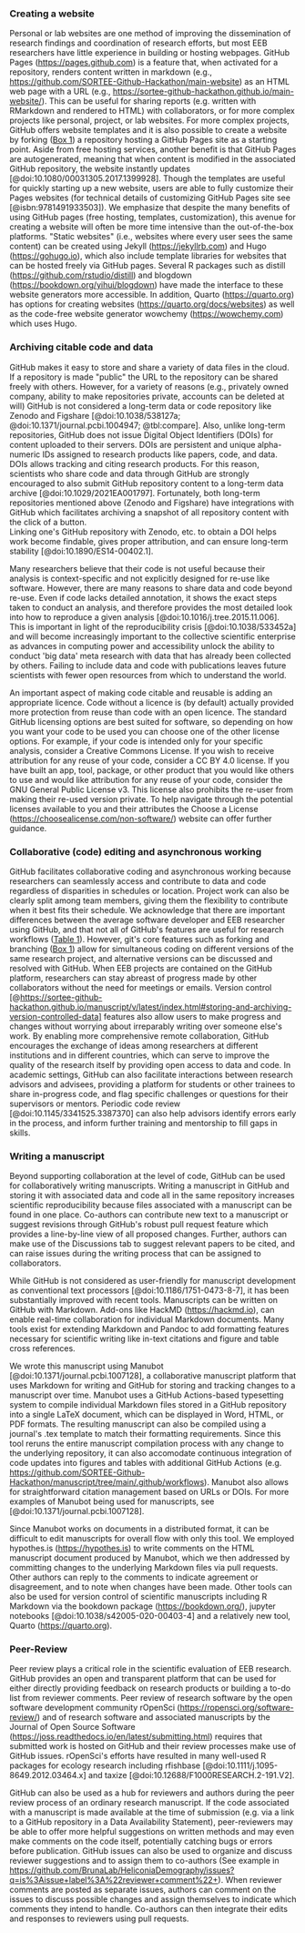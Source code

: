 <!--## GitHub in EcoEvo examples (Part 2)-->

### Creating a website

<!--*Contributors to this section: Rob Crystal-Ornelas, Emma Hudgins*   -->
Personal or lab websites are one method of improving the dissemination of research findings and coordination of research efforts, but most EEB researchers have little experience in building or hosting webpages.
GitHub Pages (https://pages.github.com) is a feature that, when activated for a repository, renders content written in markdown (e.g., https://github.com/SORTEE-Github-Hackathon/main-website) as an HTML web page with a URL (e.g., https://sortee-github-hackathon.github.io/main-website/). This can be useful for sharing reports (e.g. written with RMarkdown and rendered to HTML) with collaborators, or for more complex projects like personal, project, or lab websites. For more complex projects, GitHub offers website templates and it is also possible to create a website by forking ([Box 1](#definitions)) a repository hosting a GitHub Pages site as a starting point.
Aside from free hosting services, another benefit is that GitHub Pages are autogenerated, meaning that when content is modified in the associated GitHub repository, the website instantly updates [@doi:10.1080/00031305.2017.1399928].
Though the templates are useful for quickly starting up a new website, users are able to fully customize their Pages websites (for technical details of customizing GitHub Pages site see [@isbn:9781491933503]).
We emphasize that despite the many benefits of using GitHub pages (free hosting, templates, customization), this avenue for creating a website will often be more time intensive than the out-of-the-box platforms. "Static websites" (i.e., websites where every user sees the same content) can be created using Jekyll (https://jekyllrb.com) and Hugo (https://gohugo.io), which also include template libraries for websites that can be hosted freely via GitHub pages. 
Several R packages such as distill (https://github.com/rstudio/distill) and blogdown (https://bookdown.org/yihui/blogdown) have made the interface to these website generators more accessible. 
In addition, Quarto (https://quarto.org) has options for creating websites (https://quarto.org/docs/websites) as well as the code-free website generator wowchemy (https://wowchemy.com) which uses Hugo. 

### Archiving citable code and data

<!--*Contributors to this section: Rob Crystal-Ornelas, Emma Hudgins, Dylan Gomes*-->  

GitHub makes it easy to store and share a variety of data files in the cloud. 
If a repository is made "public" the URL to the repository can be shared freely with others.
However, for a variety of reasons (e.g., privately owned company, ability to make repositories private, accounts can be deleted at will) GitHub is not considered a long-term data or code repository like Zenodo and Figshare [@doi:10.1038/538127a; @doi:10.1371/journal.pcbi.1004947; @tbl:compare]. 
Also, unlike long-term repositories, GitHub does not issue Digital Object Identifiers (DOIs) for content uploaded to their servers. 
DOIs are persistent and unique alpha-numeric IDs assigned to research products like papers, code, and data. 
DOIs allows tracking and citing research products. 
For this reason, scientists who share code and data through GitHub are strongly encouraged to also submit GitHub repository content to a long-term data archive [@doi:10.1029/2021EA001797]. 
Fortunately, both long-term repositories mentioned above (Zenodo and Figshare) have integrations with GitHub which facilitates archiving a snapshot of all repository content with the click of a button.  
Linking one's GitHub repository with Zenodo, etc. to obtain a DOI helps work become findable, gives proper attribution, and can ensure long-term stability [@doi:10.1890/ES14-00402.1]. 

Many researchers believe that their code is not useful because their analysis is context-specific and not explicitly designed for re-use like software. 
However, there are many reasons to share data and code beyond re-use. 
Even if code lacks detailed annotation, it shows the exact steps taken to conduct an analysis, and therefore provides the most detailed look into how to reproduce a given analysis [@doi:10.1016/j.tree.2015.11.006]. 
This is important in light of the reproducibility crisis [@doi:10.1038/533452a] and will become increasingly important to the collective scientific enterprise as advances in computing power and accessibility unlock the ability to conduct 'big data' meta research with data that has already been collected by others. 
Failing to include data and code with publications leaves future scientists with fewer open resources from which to understand the world. 

An important aspect of making code citable and reusable is adding an appropriate licence.
Code without a licence is (by default) actually provided more protection from reuse than code with an open licence.
The standard GitHub licensing options are best suited for software, so depending on how you want your code to be used you can choose one of the other license options.
For example, if your code is intended only for your specific analysis, consider a Creative Commons License. 
If you wish to receive attribution for any reuse of your code, consider a CC BY 4.0 license.
If you have built an app, tool, package, or other product that you would like others to use and would like attribution for any reuse of your code, consider the GNU General Public License v3.
This license also prohibits the re-user from making their re-used version private.
To help navigate through the potential licenses available to you and their attributes the Choose a License (https://choosealicense.com/non-software/) website can offer further guidance.

### Collaborative (code) editing and asynchronous working

<!--*Contributors to this section: Kaitlyn Gaynor, Rob Crystal-Ornelas, Ali, Allison Binley*-->

GitHub facilitates collaborative coding and asynchronous working because researchers can seamlessly access and contribute to data and code regardless of disparities in schedules or location. 
Project work can also be clearly split among team members, giving them the flexibility to contribute when it best fits their schedule. 
We acknowledge that there are important differences between the average software developer and EEB researcher using GitHub, and that not all of GitHub's features are useful for research workflows ([Table 1](#tbl:roles)).
However, git's core features such as forking and branching ([Box 1](#definitions)) allow for simultaneous coding on different versions of the same research project, and alternative versions can be discussed and resolved with GitHub.
When EEB projects are contained on the GitHub platform, researchers can stay abreast of progress made by other collaborators without the need for meetings or emails.
Version control [@https://sortee-github-hackathon.github.io/manuscript/v/latest/index.html#storing-and-archiving-version-controlled-data] features also allow users to make progress and changes without worrying about irreparably writing over someone else's work.
By enabling more comprehensive remote collaboration, GitHub encourages the exchange of ideas among researchers at different institutions and in different countries, which can serve to improve the quality of the research itself by providing open access to data and code.
In academic settings, GitHub can also facilitate interactions between research advisors and advisees, providing a platform for students or other trainees to share in-progress code, and flag specific challenges or questions for their supervisors or mentors.
Periodic code review [@doi:10.1145/3341525.3387370] can also help advisors identify errors early in the process, and inform further training and mentorship to fill gaps in skills.

### Writing a manuscript

<!--*contributors to this section:* Emma J. Hudgins-->

Beyond supporting collaboration at the level of code, GitHub can be used for collaboratively writing manuscripts. 
Writing a manuscript in GitHub and storing it with associated data and code all in the same repository increases scientific reproducibility because files associated with a manuscript can be found in one place.
Co-authors can contribute new text to a manuscript or suggest revisions through GitHub's robust pull request feature which provides a line-by-line view of all proposed changes.
Further, authors can make use of the Discussions tab to suggest relevant papers to be cited, and can raise issues during the writing process that can be assigned to collaborators.

While GitHub is not considered as user-friendly for manuscript development as conventional text processors [@doi:10.1186/1751-0473-8-7], it has been substantially improved with recent tools.
Manuscripts can be written on GitHub with Markdown.
Add-ons like HackMD (https://hackmd.io), can enable real-time collaboration for individual Markdown documents.
Many tools exist for extending Markdown and Pandoc to add formatting features necessary for scientific writing like in-text citations and figure and table cross references.

We wrote this manuscript using Manubot [@doi:10.1371/journal.pcbi.1007128], a collaborative manuscript platform that uses Markdown for writing and GitHub for storing and tracking changes to a manuscript over time. 
Manubot uses a GitHub Actions-based typesetting system to compile individual Markdown files stored in a GitHub repository into a single LaTeX document, which can be displayed in Word, HTML, or PDF formats.
The resulting manuscript can also be compiled using a journal's .tex template to match their formatting requirements.
Since this tool reruns the entire manuscript compilation process with any change to the underlying repository, it can also accomodate continuous integration of code updates into figures and tables with additional GitHub Actions (e.g. https://github.com/SORTEE-Github-Hackathon/manuscript/tree/main/.github/workflows).
Manubot also allows for straightforward citation management based on URLs or DOIs. 
For more examples of Manubot being used for manuscripts, see [@doi:10.1371/journal.pcbi.1007128].

Since Manubot works on documents in a distributed format, it can be difficult to edit manuscripts for overall flow with only this tool.
We employed hypothes.is (https://hypothes.is) to write comments on the HTML manuscript document produced by Manubot, which we then addressed by committing changes to the underlying Markdown files via pull requests. 
Other authors can reply to the comments to indicate agreement or disagreement, and to note when changes have been made.
Other tools can also be used for version control of scientific manuscripts including R Markdown via the bookdown package (https://bookdown.org/), jupyter notebooks [@doi:10.1038/s42005-020-00403-4] and a relatively new tool, Quarto (https://quarto.org).

### Peer-Review

<!--*contributors to this section:* Eric R. Scott-->

Peer review plays a critical role in the scientific evaluation of EEB research.
GitHub provides an open and transparent platform that can be used for either directly providing feedback on research products or building a to-do list from reviewer comments.
Peer review of research software by the open software development community rOpenSci (https://ropensci.org/software-review/) and of research software and associated manuscripts by the Journal of Open Source Software (https://joss.readthedocs.io/en/latest/submitting.html) requires that submitted work is hosted on GitHub and their review processes make use of GitHub issues.
rOpenSci's efforts have resulted in many well-used R packages for ecology research including rfishbase [@doi:10.1111/j.1095-8649.2012.03464.x] and taxize [@doi:10.12688/F1000RESEARCH.2-191.V2].  

GitHub can also be used as a hub for reviewers and authors during the peer review process of an ordinary research manuscript.
If the code associated with a manuscript is made available at the time of submission (e.g. via a link to a GitHub repository in a Data Availability Statement), peer-reviewers may be able to offer more helpful suggestions on written methods and may even make comments on the code itself, potentially catching bugs or errors before publication.
GitHub issues can also be used to organize and discuss reviewer suggestions and to assign them to co-authors (See example in https://github.com/BrunaLab/HeliconiaDemography/issues?q=is%3Aissue+label%3A%22reviewer+comment%22+).
When reviewer comments are posted as separate issues, authors can comment on the issues to discuss possible changes and assign themselves to indicate which comments they intend to handle.
Co-authors can then integrate their edits and responses to reviewers using pull requests.
